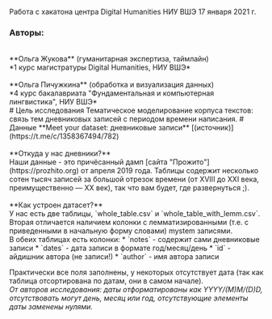 Работа с хакатона центра Digital Humanities НИУ ВШЭ 17 января 2021 г.
### Авторы:
<br>
**Ольга Жукова** (гуманитарная экспертиза, таймлайн)<br>
*1 курс магистратуры Digital Humanities, НИУ ВШЭ*<br>
<br>
**Ольга Пичужкина** (обработка и визуализация данных)<br>
*4 курс бакалавриата "Фундаментальная и компьютерная лингвистика", НИУ ВШЭ*
<br>
# Цель исследования
Тематическое моделирование корпуса текстов: связь тем дневниковых записей с периодом времени написания.
# Данные
**Meet your dataset: дневниковые записи** [(источник)](https://t.me/c/1358367494/782)<br>
<br>
**Откуда у нас дневники?**<br>
Наши данные - это причёсанный дамп [сайта "Прожито"](https://prozhito.org) от апреля 2019 года. Таблицы содержит несколько сотен тысяч записей за большой отрезок времени (от XVIII до XXI века, преимущественно — XX век), так что вам будет, где развернуться ;).<br>
<br>
**Как устроен датасет?**<br>
У нас есть две таблицы, `whole_table.csv` и `whole_table_with_lemm.csv`. Вторая отличается наличием колонки c лемматизированными (т.е. с приведенными в начальную форму словами) mystem записями.<br>
В обеих таблицах есть колонки:
*   `notes` - содержит сами дневниковые записи
*   `dates` - дата записи в формате год/месяц/день
*   `id`  -  айдишник автора (не записи!)
*   `author` - имя автора записи
<br>

Практически все поля заполнены, у некоторых отсутствует дата (так как таблица отсортирована по датам, они в самом начале).<br>
*От авторов исследования: даты отформатированы как YYYY/(M)M/(D)D, отсутствовать могут день, месяц или год, отсутствующие элементы даты заменены нулями.*
